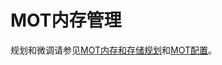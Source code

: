 # MOT内存管理<a name="ZH-CN_TOPIC_0280525145"></a>

规划和微调请参见[MOT内存和存储规划](MOT内存和存储规划.md)和[MOT配置](MOT配置.md)。

